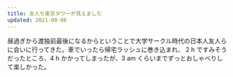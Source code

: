 ```yaml
---
title: 友人ち東京タワーが見えました
updated: 2021-08-06
---
```




昼過ぎから渡独前最後になるからということで大学サークル時代の日本人友人らに会いに行ってきた。車でいったら帰宅ラッシュに巻き込まれ、 2 h ですみそうだったところ、4 h かかってしまったが、3 am くらいまでずっとおしゃべりして楽しかった。
